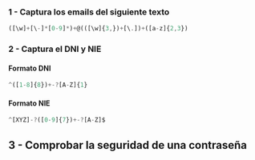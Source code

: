 ### 1 - Captura los emails del siguiente texto

```javascript
([\w]+[\-]*[0-9]*)+@(([\w]{3,})+[\.])+([a-z]{2,3})
```

### 2 - Captura el DNI y NIE
#### Formato DNI

```javascript
^([1-8]{8})+-?[A-Z]{1}
```

#### Formato NIE

```javascript
^[XYZ]-?([0-9]{7})+-?[A-Z]$
```

## 3 - Comprobar la seguridad de una contraseña